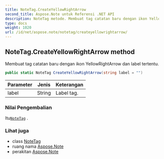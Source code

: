 ```yaml
---
title: NoteTag.CreateYellowRightArrow
second_title: Aspose.Note untuk Referensi .NET API
description: NoteTag metode. Membuat tag catatan baru dengan ikon YellowRightArrow dan label tertentu.
type: docs
weight: 1020
url: /id/net/aspose.note/notetag/createyellowrightarrow/
---
```

## NoteTag.CreateYellowRightArrow method

Membuat tag catatan baru dengan ikon YellowRightArrow dan label tertentu.

```csharp
public static NoteTag CreateYellowRightArrow(string label = "")
```

| Parameter | Jenis | Keterangan |
| --- | --- | --- |
| label | String | Label tag. |

### Nilai Pengembalian

Itu[`NoteTag`](../) .

### Lihat juga

* class [NoteTag](../)
* ruang nama [Aspose.Note](../../notetag/)
* perakitan [Aspose.Note](../../../)


